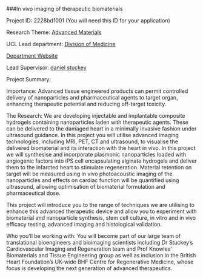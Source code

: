 ###In vivo imaging of therapeutic biomaterials

Project ID: 2228bd1001
(You will need this ID for your application)

Research Theme: [Advanced Materials](../themes/advanced-materials.md)

UCL Lead department: [Division of Medicine](../departments/division-of-medicine.md)

[Department Website](https://www.ucl.ac.uk/medicine)

Lead Supervisor: [daniel stuckey](https://iris.ucl.ac.uk/iris/browse/profile?upi=DSTUC39)

Project Summary:

Importance: Advanced tissue engineered products can permit controlled delivery of nanoparticles and pharmaceutical agents to target organ, enhancing therapeutic potential and reducing off-target toxicity. 
 
 The Research: We are developing injectable and implantable composite hydrogels containing nanoparticles laden with therapeutic agents. These can be delivered to the damaged heart in a minimally invasive fashion under ultrasound guidance. In this project you will utilise advanced imaging technologies, including MRI, PET, CT and ultrasound, to visualise the delivered biomaterial and its interaction with the heart in vivo. In this project we will synthesise and incorporate plasmonic nanoparticles loaded with angiogenic factors into iPS cell encapsulating alginate hydrogels and deliver them to the infarcted heart to stimulate regeneration. Material retention on target will be measured using in vivo photoacoustic imaging of the nanoparticles and effects on cardiac function will be quantified using ultrasound, allowing optimisation of biomaterial formulation and pharmaceutical dose. 
 
 This project will introduce you to the range of techniques we are utilising to enhance this advanced therapeutic device and allow you to experiment with biomaterial and nanoparticle synthesis, stem cell culture, in vitro and in vivo efficacy testing, advanced imaging and histological validation. 
 
 Who you’ll be working with: You will become part of our large team of translational bioengineers and bioimaging scientists including Dr Stuckey’s Cardiovascular Imaging and Regeneration team and Prof Knowles’ Biomaterials and Tissue Engineering group as well as inclusion in the British Heart Foundation’s UK-wide BHF Centre for Regenerative Medicine, whose focus is developing the next generation of advanced therapeutics.